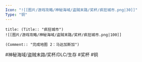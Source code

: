 ```yaml
---
Icon: "![[图片/游戏攻略/神秘海域/盗贼末路/奖杯/疯狂城市.png|30]]"
Type: "铜"
---
```

```ad-common-bronze-trophy
title: (Title:: "疯狂城市")
![[图片/游戏攻略/神秘海域/盗贼末路/奖杯/疯狂城市.png|100]]

(Comment:: "完成地图 2：马达加斯加")
```

#神秘海域/盗贼末路/奖杯/DLC/生存 #奖杯 #铜
